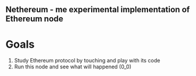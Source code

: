 ## Nethereum - me experimental implementation of Ethereum node


# Goals

1. Study Ethereum protocol by touching and play with its code
2. Run this node and see what will happened (0_0)



